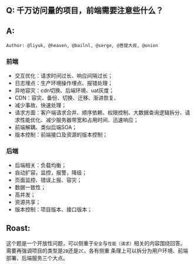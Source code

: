 ## Q: 千万访问量的项目，前端需要注意些什么？

## A: 

`Author: @liyuk, @heaven, @bailnl, @serge, @菩提大叔, @onion`

### 前端
- 交互优化：请求时间过长、响应间隔过长；
- 日志埋点：生产环境操作埋点、报错处理；
- 异地容灾：cdn切换、后端环境、uat灰度；
- CDN：容灾、备份、切换、迁移、渐进恢复、
- 减少事故、快速处理；
- 请求方面：客户端请求合并、顺序依赖、权限控制、大数据查询逻辑拆分、请求性能优化、减少服务器带宽和占用时间、迅速响应；
- 前端解耦、类似后端SOA；
- 版本控制：前端接口及资源的版本控制；

### 后端
- 后端相关：负载均衡；
- 自动扩容，监控，报警，降级；
- 页面监控、错误上报、容灾；
- 数据一致性；
- 高并发；
- 资源共享；
- 版本控制：项目版本、接口版本；

## Roast: 
这个题是一个开放性问题，可以侧重于`安全`与`性能（请求）`相关的内容围绕回答。
需要再强调项目的类型是`2B`还是`2C`，各有侧重
条理上可以拆分为用户环境、前端部署、后端服务三个大点。